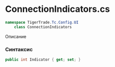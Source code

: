 
# ConnectionIndicators.cs
```csharp
namespace TigerTrade.Tc.Config.UI  
    class ConnectionIndicators
```

Описание

### Синтаксис
```csharp
public int Indicator { get; set; }
```
